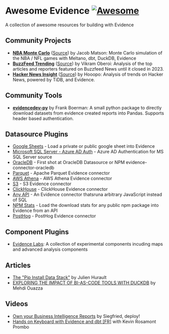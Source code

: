 # Awesome Evidence [![Awesome](https://awesome.re/badge.svg)](https://awesome.re)

A collection of awesome resources for building with Evidence

## Community Projects

- [**NBA Monte Carlo**](https://mdsinabox.com) ([Source](https://github.com/matsonj/nba-monte-carlo)) by Jacob Matson: Monte Carlo simulation of the NBA / NFL games with Meltano, dbt, DuckDB, Evidence
- [**BuzzFeed Trending**](https://buzzfeed-trending.vikramoberoi.com/) ([Source](https://github.com/voberoi/buzzfeed-news-trending)) by Vikram Oberoi: Analysis of the top articles and reporters featured on Buzzfeed News until it closed in 2023.
- [**Hacker News Insight**](https://hackernews-insight.vercel.app/) ([Source](https://github.com/hooopo/hackernews-insight)) by Hooopo: Analysis of trends on Hacker News, powered by TiDB, and Evidence.


## Community Tools
- [**evidencedev-py**](https://github.com/AmunAnalytics/evidencedev-py) by Frank Boerman: A small python package to directly download datasets from evidence created reports into Pandas. Supports header based authentication.

## Datasource Plugins

- [Google Sheets](https://github.com/evidence-dev/datasources/tree/main/gsheets) - Load a private or public google sheet into Evidence
- [Microsoft SQL Server - Azure AD Auth](https://github.com/timothyhoward/evidence-connector-mssql) - Azure AD Authentication for MS SQL Server source
- [OracleDB](https://github.com/rinie/evidence-connector-oracledb) - First shot at OracleDB Datasource or NPM evidence-connector-oracledb
- [Parquet](https://github.com/archiewood/evidence-connector-parquet) - Apache Parquet Evidence connector
- [AWS Athena](https://github.com/morganchorlton3/evidence-connector-aws-athena) - AWS Athena Evidence connector
- [S3](https://github.com/archiewood/evidence-connector-s3) - S3 Evidence connector
- [ClickHouse](https://github.com/archiewood/evidence-connector-clickhouse) - ClickHouse Evidence connector
- [Any API](https://github.com/archiewood/evidence-connector-js) - An Evidence connector thatsruna arbitrary JavaScript instead of SQL
- [NPM Stats](https://github.com/archiewood/npm-stats) - Load the download stats for any public npm package into Evidence from an API
- [PostHog](https://github.com/benyn/evidence-connector-posthog) - PostHog Evidence connector

## Component Plugins

- [Evidence Labs](https://github.com/evidence-dev/labs): A collection of experimental components incuding maps and advanced analysis components

## Articles

- [The "Pip Install Data Stack"](https://juhache.substack.com/p/pip-install-data-stack) by Julien Hurault
- [EXPLORING THE IMPACT OF BI-AS-CODE TOOLS WITH DUCKDB](https://motherduck.com/blog/the-future-of-bi-bi-as-code-duckdb-impact/) by Mehdi Ouazza 

## Videos

- [Own your Business Intelligence Reports](https://www.youtube.com/watch?v=FDEUzE8KJmo) by Siegfried, deploy!
- [Hands on Keyboard with Evidence and dbt [FR]](https://www.youtube.com/watch?v=tw_vXwSoEck) with Kevin Rosamont Prombo
